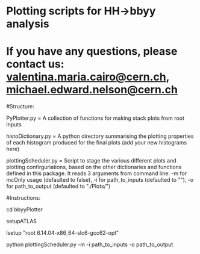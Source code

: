 # Plotting scripts for  HH->bbyy analysis
#
# If you have any questions, please contact us: valentina.maria.cairo@cern.ch, michael.edward.nelson@cern.ch


#Structure:

PyPlotter.py =  A collection of functions for making stack plots from root inputs

histoDictionary.py = A python directory summarising the plotting properties of each histogram produced for the final plots (add your new histograms here)

plottingScheduler.py = Script to stage the various different plots and plotting confirguriations, based on the other dictionaries and functions defined in this package. It reads 3 arguments from command line: -m for mcOnly usage (defaulted to false), -i for path_to_inputs (defaulted to ""), -o for path_to_output (defaulted to "./Plots/")


#Instructions:

cd bbyyPlotter

setupATLAS

lsetup "root 6.14.04-x86_64-slc6-gcc62-opt"

python plottingScheduler.py -m -i path_to_inputs -o path_to_output

